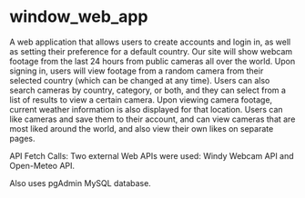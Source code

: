 # window_web_app
A web application that allows users to create accounts and login in, as well as setting their preference for a default country. Our site will show webcam footage from the last 24 hours from public cameras all over the world. Upon signing in, users will view footage from a random camera from their selected country (which can be changed at any time). Users can also search cameras by country, category, or both, and they can select from a list of results to view a certain camera. Upon viewing camera footage, current weather information is also displayed for that location. Users can like cameras and save them to their account, and can view cameras that are most liked around the world, and also view their own likes on separate pages. 

API Fetch Calls: 
Two external Web APIs were used: Windy Webcam API and Open-Meteo API.

Also uses pgAdmin MySQL database.
